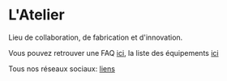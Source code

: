 # L'Atelier

Lieu de collaboration, de fabrication et d'innovation.

Vous pouvez retrouver une FAQ [ici](https://github.com/Atelier-Epita/faq), la liste des équipements [ici](https://github.com/Atelier-Epita/stuff)

Tous nos réseaux sociaux: [liens](https://linktr.ee/atelier.epita)
